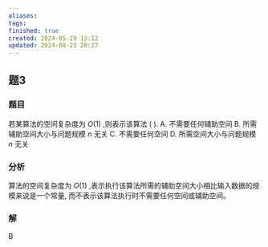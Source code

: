 ```yaml
---
aliases: 
tags: 
finished: true
created: 2024-05-29 13:12
updated: 2024-08-23 20:27
---
```

## 题3
### 题目
若某算法的空间复杂度为 $O\left( 1\right)$ ,则表示该算法 ( ).
A. 不需要任何辅助空间 
B. 所需辅助空间大小与问题规模 $n$ 无关
C. 不需要任何空间 
D. 所需空间大小与问题规模 $n$ 无关
### 分析
算法的空间复杂度为 $O\left( 1\right)$ ,表示执行该算法所需的辅助空间大小相比输入数据的规模来说是一个常量, 而不表示该算法执行时不需要任何空间或辅助空间。
### 解
B
